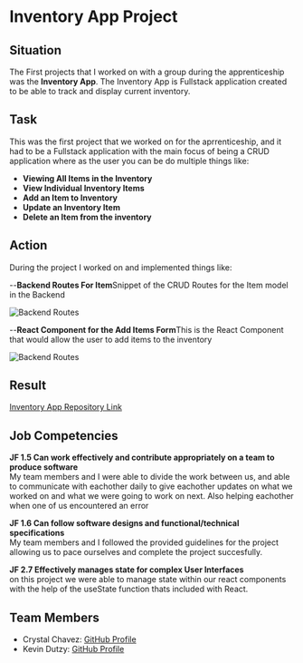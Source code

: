 # Inventory App Project

## Situation

The First projects that I worked on with a group during the apprenticeship was the <strong>Inventory App</strong>. The Inventory App is Fullstack application created to be able to track and display current inventory.

## Task

This was the first project that we worked on for the aprrenticeship, and it had to be a Fullstack application with the main focus of being a CRUD application where as the user you can be do multiple things like:

<ul>
    <li><strong>Viewing All Items in the Inventory</strong></li>
    <li><strong>View Individual Inventory Items</strong></li>
    <li><strong>Add an Item to Inventory</strong></li>
    <li><strong>Update an Inventory Item</strong></li>
    <li><strong>Delete an Item from the inventory</strong></li>
</ul>

## Action

During the project I worked on and implemented things like:

<p> --<strong>Backend Routes For Item</strong>Snippet of the CRUD Routes for the Item model in the Backend </p>
<img src="../Inventory/ImagesIP/BackendRouteItems.png" alt="Backend Routes" />

<p> --<strong>React Component for the Add Items Form</strong>This is the React Component that would allow the user to add items to the inventory</p>
<img src="../Inventory/ImagesIP/AddItemForm.png" alt="Backend Routes" />

## Result

<a href = "https://github.com/multiverse-red-team/inventory-app/tree/main">Inventory App Repository Link</a>

## Job Competencies

<p><strong>JF 1.5 Can work effectively and contribute appropriately on a team to produce software</strong><br>
My team members and I were able to divide the work between us, and able to communicate with eachother daily to give eachother updates on what we worked on and what we were going to work on next. Also helping eachother when one of us encountered an error
</p>

<p><strong>JF 1.6 Can follow software designs and functional/technical specifications </strong><br>
My team members and I followed the provided guidelines for the project allowing us to pace ourselves and complete the project succesfully.
</p>

<p><strong>JF 2.7 Effectively manages state for complex User Interfaces</strong><br>
on this project we were able to manage state within our react components with the help of the useState function thats included with React.
</p>

## Team Members

<ul>
    <li> Crystal Chavez: <a href = "https://github.com/crystalchavez99">GitHub Profile</a></li>
    <li> Kevin Dutzy: <a href = "https://github.com/Keffdu">GitHub Profile</a></li>
</ul>

